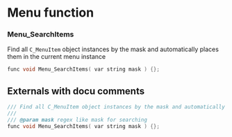 # Menu function

### Menu_SearchItems
Find all `C_MenuItem` object instances by the mask and automatically places them in the current menu instance
```c++
func void Menu_SearchItems( var string mask ) {};
```
## Externals with docu comments
```c++
/// Find all C_MenuItem object instances by the mask and automatically places them in the current menu instance
/// 
/// @param mask regex like mask for searching
func void Menu_SearchItems( var string mask ) {};
```
